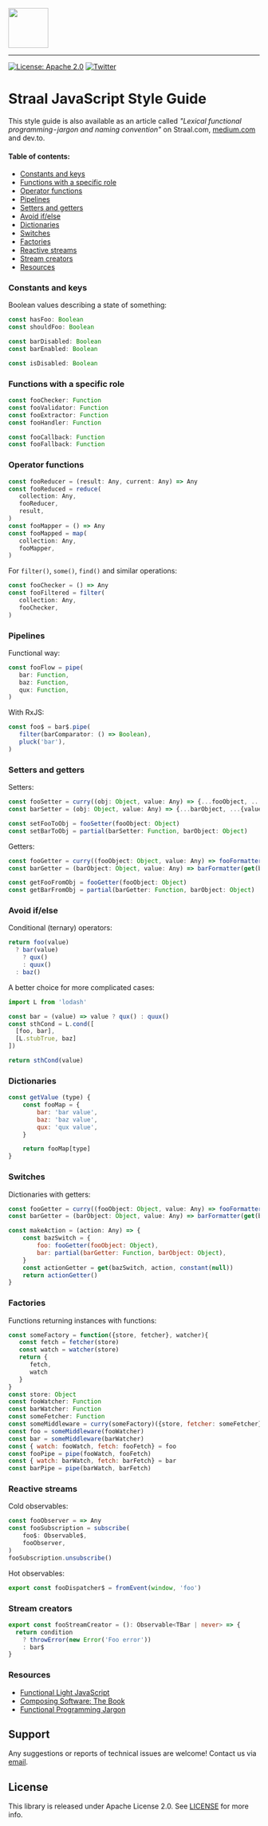 <p align="left">
    <img height=80 src="web/logo_github.png"/>
</p>

---

[![License: Apache 2.0](https://img.shields.io/badge/License-Apache%202.0-green.svg?style=flat)](LICENSE)
[![Twitter](https://img.shields.io/badge/twitter-@straal-blue.svg?style=flat)](http://twitter.com/straal_)

# Straal JavaScript Style Guide

This style guide is also available as an article called *"Lexical functional programming - jargon and naming convention"* on Straal.com, [medium.com](https://medium.com/@coun7zero/lexical-functional-programming-jargon-and-naming-convention-a4f0cf559fd) and dev.to.

<h4>Table of contents:</h4>

<!-- @import "[TOC]" {cmd="toc" depthFrom=3 depthTo=3 orderedList=false} -->
<!-- code_chunk_output -->

- [Constants and keys](#constants-and-keys)
- [Functions with a specific role](#functions-with-a-specific-role)
- [Operator functions](#operator-functions)
- [Pipelines](#pipelines)
- [Setters and getters](#setters-and-getters)
- [Avoid if/else](#avoid-ifelse)
- [Dictionaries](#dictionaries)
- [Switches](#switches)
- [Factories](#factories)
- [Reactive streams](#reactive-streams)
- [Stream creators](#stream-creators)
- [Resources](#resources)

<!-- /code_chunk_output -->


### Constants and keys

Boolean values describing a state of something:

```javascript
const hasFoo: Boolean
const shouldFoo: Boolean

const barDisabled: Boolean
const barEnabled: Boolean

const isDisabled: Boolean
```

### Functions with a specific role

```javascript
const fooChecker: Function
const fooValidator: Function
const fooExtractor: Function
const fooHandler: Function

const fooCallback: Function
const fooFallback: Function
```

### Operator functions

```javascript
const fooReducer = (result: Any, current: Any) => Any
const fooReduced = reduce(
   collection: Any,
   fooReducer,
   result,
)
const fooMapper = () => Any
const fooMapped = map(
   collection: Any,
   fooMapper,
)
```

For `filter()`, `some()`, `find()` and similar operations:

```javascript
const fooChecker = () => Any
const fooFiltered = filter(
   collection: Any,
   fooChecker,
)
```

### Pipelines

Functional way:
```javascript
const fooFlow = pipe(
   bar: Function,
   baz: Function,
   qux: Function,
)
```

With RxJS:
```javascript
const foo$ = bar$.pipe(
   filter(barComparator: () => Boolean),
   pluck('bar'),
)
```

### Setters and getters

Setters:
```javascript
const fooSetter = curry((obj: Object, value: Any) => {...fooObject, ...{value}})
const barSetter = (obj: Object, value: Any) => {...barObject, ...{value}}

const setFooToObj = fooSetter(fooObject: Object)
const setBarToObj = partial(barSetter: Function, barObject: Object)
```

Getters:
```javascript
const fooGetter = curry((fooObject: Object, value: Any) => fooFormatter(get(fooObject, 'value', {})))
const barGetter = (barObject: Object, value: Any) => barFormatter(get(barObject, 'value', {}))

const getFooFromObj = fooGetter(fooObject: Object)
const getBarFromObj = partial(barGetter: Function, barObject: Object)
```

### Avoid if/else

Conditional (ternary) operators:
```javascript
return foo(value)
  ? bar(value)
    ? qux()
    : quux()
  : baz()
```

A better choice for more complicated cases:
```javascript
import L from 'lodash'

const bar = (value) => value ? qux() : quux()
const sthCond = L.cond([
  [foo, bar],
  [L.stubTrue, baz]
])

return sthCond(value)
```


### Dictionaries

```javascript
const getValue (type) {
    const fooMap = {
        bar: 'bar value',
        baz: 'baz value',
        qux: 'qux value',
    }

    return fooMap[type]
}
```


### Switches

Dictionaries with getters:
```javascript
const fooGetter = curry((fooObject: Object, value: Any) => fooFormatter(get(fooObject, value, {})))
const barGetter = (barObject: Object, value: Any) => barFormatter(get(barObject, value, {}))

const makeAction = (action: Any) => {
    const bazSwitch = {
        foo: fooGetter(fooObject: Object),
        bar: partial(barGetter: Function, barObject: Object),
    }
    const actionGetter = get(bazSwitch, action, constant(null))
    return actionGetter()
}
```

### Factories

Functions returning instances with functions:

```javascript
const someFactory = function({store, fetcher}, watcher){
   const fetch = fetcher(store)
   const watch = watcher(store)
   return {
      fetch,
      watch
   }
}
const store: Object
const fooWatcher: Function
const barWatcher: Function
const someFetcher: Function
const someMiddleware = curry(someFactory)({store, fetcher: someFetcher})
const foo = someMiddleware(fooWatcher)
const bar = someMiddleware(barWatcher)
const { watch: fooWatch, fetch: fooFetch} = foo
const fooPipe = pipe(fooWatch, fooFetch)
const { watch: barWatch, fetch: barFetch} = bar
const barPipe = pipe(barWatch, barFetch)
```

### Reactive streams

Cold observables:
```javascript
const fooObserver = => Any
const fooSubscription = subscribe(
    foo$: Observable$,
    fooObserver,
)
fooSubscription.unsubscribe()
```

Hot observables:
```javascript
export const fooDispatcher$ = fromEvent(window, 'foo')
```

### Stream creators

```typescript
export const fooStreamCreator = (): Observable<TBar | never> => {
  return condition
    ? throwError(new Error('Foo error'))
    : bar$
}
```

### Resources
* [Functional Light JavaScript](https://github.com/getify/Functional-Light-JS)
* [Composing Software: The Book](https://medium.com/javascript-scene/composing-software-the-book-f31c77fc3ddc)
* [Functional Programming Jargon]((https://github.com/hemanth/functional-programming-jargon))


## Support

Any suggestions or reports of technical issues are welcome! Contact us via [email](mailto:devteam@straal.com).

## License

This library is released under Apache License 2.0. See [LICENSE](LICENSE) for more info.